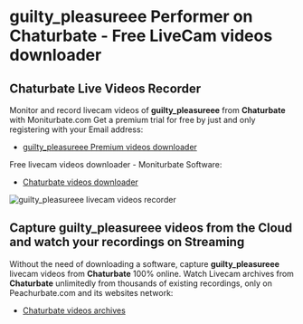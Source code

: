 # guilty_pleasureee Performer on Chaturbate - Free LiveCam videos downloader

## Chaturbate Live Videos Recorder

Monitor and record livecam videos of **guilty_pleasureee** from **Chaturbate** with Moniturbate.com
Get a premium trial for free by just and only registering with your Email address:
* [guilty_pleasureee Premium videos downloader](https://moniturbate.com/request-demo-licence-key.html)

Free livecam videos downloader - Moniturbate Software:
* [Chaturbate videos downloader](https://moniturbate.com/moniturbate-download-software.html)

![guilty_pleasureee livecam videos recorder](https://peachurnet.com/templates/moniturbate-software.png)


## Capture guilty_pleasureee videos from the Cloud and watch your recordings on Streaming

Without the need of downloading a software, capture **guilty_pleasureee** livecam videos from **Chaturbate** 100% online.
Watch Livecam archives from **Chaturbate** unlimitedly from thousands of existing recordings, only on Peachurbate.com and its websites network:
* [Chaturbate videos archives](https://peachurnet.com/)
